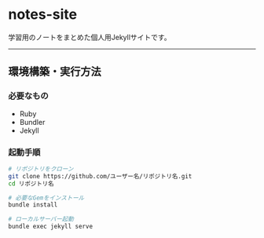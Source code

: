 # notes-site

学習用のノートをまとめた個人用Jekyllサイトです。

---

## 環境構築・実行方法

### 必要なもの

- Ruby  
- Bundler  
- Jekyll  

### 起動手順

```bash
# リポジトリをクローン
git clone https://github.com/ユーザー名/リポジトリ名.git
cd リポジトリ名

# 必要なGemをインストール
bundle install

# ローカルサーバー起動
bundle exec jekyll serve
